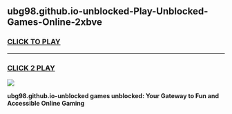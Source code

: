 
## ubg98.github.io-unblocked-Play-Unblocked-Games-Online-2xbve
<h3>
<a href="https://premium76.site?title=ubg98.github.io-unblocked&ref=25A">CLICK TO PLAY</a></h3>
<hr>

<h3>
<a href="https://premium76.site?title=ubg98.github.io-unblocked&ref=25A">CLICK 2 PLAY</a>
  
</h3>

<a href="https://premium76.site?title=ubg98.github.io-unblocked&ref=25A"><img src="https://clearcache.store/games.png"></a>


**ubg98.github.io-unblocked games unblocked: Your Gateway to Fun and Accessible Online Gaming**
